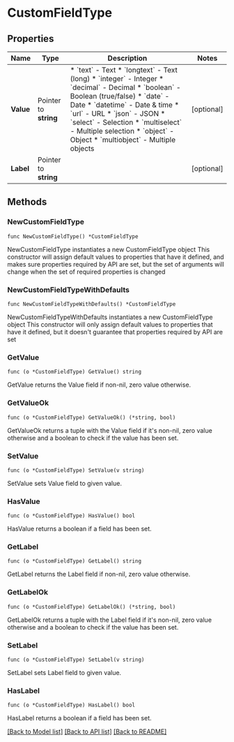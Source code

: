 # CustomFieldType

## Properties

Name | Type | Description | Notes
------------ | ------------- | ------------- | -------------
**Value** | Pointer to **string** | * &#x60;text&#x60; - Text * &#x60;longtext&#x60; - Text (long) * &#x60;integer&#x60; - Integer * &#x60;decimal&#x60; - Decimal * &#x60;boolean&#x60; - Boolean (true/false) * &#x60;date&#x60; - Date * &#x60;datetime&#x60; - Date &amp; time * &#x60;url&#x60; - URL * &#x60;json&#x60; - JSON * &#x60;select&#x60; - Selection * &#x60;multiselect&#x60; - Multiple selection * &#x60;object&#x60; - Object * &#x60;multiobject&#x60; - Multiple objects | [optional] 
**Label** | Pointer to **string** |  | [optional] 

## Methods

### NewCustomFieldType

`func NewCustomFieldType() *CustomFieldType`

NewCustomFieldType instantiates a new CustomFieldType object
This constructor will assign default values to properties that have it defined,
and makes sure properties required by API are set, but the set of arguments
will change when the set of required properties is changed

### NewCustomFieldTypeWithDefaults

`func NewCustomFieldTypeWithDefaults() *CustomFieldType`

NewCustomFieldTypeWithDefaults instantiates a new CustomFieldType object
This constructor will only assign default values to properties that have it defined,
but it doesn't guarantee that properties required by API are set

### GetValue

`func (o *CustomFieldType) GetValue() string`

GetValue returns the Value field if non-nil, zero value otherwise.

### GetValueOk

`func (o *CustomFieldType) GetValueOk() (*string, bool)`

GetValueOk returns a tuple with the Value field if it's non-nil, zero value otherwise
and a boolean to check if the value has been set.

### SetValue

`func (o *CustomFieldType) SetValue(v string)`

SetValue sets Value field to given value.

### HasValue

`func (o *CustomFieldType) HasValue() bool`

HasValue returns a boolean if a field has been set.

### GetLabel

`func (o *CustomFieldType) GetLabel() string`

GetLabel returns the Label field if non-nil, zero value otherwise.

### GetLabelOk

`func (o *CustomFieldType) GetLabelOk() (*string, bool)`

GetLabelOk returns a tuple with the Label field if it's non-nil, zero value otherwise
and a boolean to check if the value has been set.

### SetLabel

`func (o *CustomFieldType) SetLabel(v string)`

SetLabel sets Label field to given value.

### HasLabel

`func (o *CustomFieldType) HasLabel() bool`

HasLabel returns a boolean if a field has been set.


[[Back to Model list]](../README.md#documentation-for-models) [[Back to API list]](../README.md#documentation-for-api-endpoints) [[Back to README]](../README.md)


